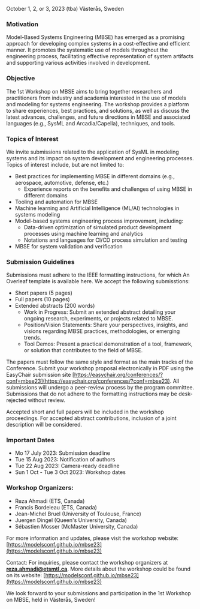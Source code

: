 October 1, 2, or 3, 2023 (tba)
Västerås, Sweden


### Motivation

Model-Based Systems Engineering (MBSE) has emerged as a promising approach for developing complex systems in a cost-effective and efficient manner. It promotes the systematic use of models throughout the engineering process, facilitating effective representation of system artifacts and supporting various activities involved in development.

### Objective
The 1st Workshop on MBSE aims to bring together researchers and practitioners from industry and academia interested in the use of models and modeling for systems engineering. The workshop provides a platform to share experiences, best practices, and solutions, as well as discuss the latest advances, challenges, and future directions in MBSE and associated languages (e.g., SysML and Arcadia/Capella), techniques, and tools.

### Topics of Interest
We invite submissions related to the application of SysML in modeling systems and its impact on system development and engineering processes. Topics of interest include, but are not limited to:

- Best practices for implementing MBSE in different domains (e.g., aerospace, automotive, defense, etc.) 
     + Experience reports on the benefits and challenges of using MBSE in different domains
- Tooling and automation for MBSE
- Machine learning and Artificial Intelligence (ML/AI) technologies in systems modeling
- Model-based systems engineering process improvement, including:
     + Data-driven optimization of simulated product development processes using machine learning and analytics 
     + Notations and languages for CI/CD process simulation and testing 
- MBSE for system validation and verification


### Submission Guidelines
Submissions must adhere to the IEEE formatting instructions, for which An Overleaf template is available here. We accept the following submisstions:
- Short papers (5 pages)
- Full papers (10 pages)
- Extended abstracts (200 words)
     + Work in Progress: Submit an extended abstract detailing your ongoing research, experiments, or projects related to MBSE. 
     + Position/Vision Statements: Share your perspectives, insights, and visions regarding MBSE practices, methodologies, or emerging trends. 
     + Tool Demos: Present a practical demonstration of a tool, framework, or solution that contributes to the field of MBSE.

The papers must follow the same style and format as the main tracks of the Conference. Submit your workshop proposal electronically in PDF using the EasyChair submission site [https://easychair.org/conferences/?conf=mbse23](https://easychair.org/conferences/?conf=mbse23). All submissions will undergo a peer-review process by the program committee. Submissions that do not adhere to the formatting instructions may be desk-rejected without review.

Accepted short and full papers will be included in the workshop proceedings. For accepted abstract contributions, inclusion of a joint description will be considered.

### Important Dates
  - Mo 17 July 2023: Submission deadline
  - Tue 15 Aug 2023: Notification of authors
  - Tue 22 Aug 2023: Camera-ready deadline
  - Sun 1 Oct - Tue 3 Oct 2023: Workshop dates


### Workshop Organizers:
- Reza Ahmadi (ETS, Canada)
- Francis Bordeleau (ETS, Canada)
- Jean-Michel Bruel (University of Toulouse, France)
- Juergen Dingel (Queen's University, Canada)
- Sébastien Mosser (McMaster University, Canada)


For more information and updates, please visit the workshop website: [https://modelsconf.github.io/mbse23](https://modelsconf.github.io/mbse23)

Contact:
For inquiries, please contact the workshop organizers at **reza.ahmadi@etsmtl.ca**. More details about the workshop could be found on its website: [https://modelsconf.github.io/mbse23](https://modelsconf.github.io/mbse23)


We look forward to your submissions and participation in the 1st Workshop on MBSE, held in Västerås, Sweden!
